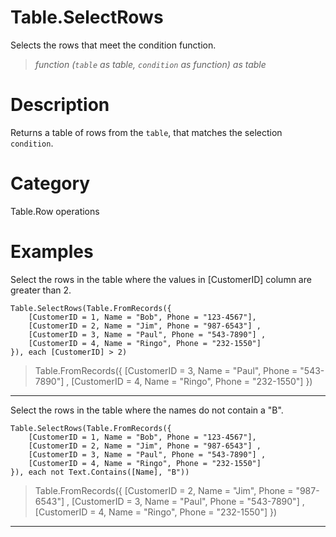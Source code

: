 ﻿# Table.SelectRows
Selects the rows that meet the condition function.
> _function (<code>table</code> as table, <code>condition</code> as function) as table_
# Description 
Returns a table of rows from the <code>table</code>, that matches the selection <code>condition</code>.

# Category 
Table.Row operations
# Examples 
Select the rows in the table where the values in [CustomerID] column are greater than 2.
```
Table.SelectRows(Table.FromRecords({
    [CustomerID = 1, Name = "Bob", Phone = "123-4567"],
    [CustomerID = 2, Name = "Jim", Phone = "987-6543"] ,
    [CustomerID = 3, Name = "Paul", Phone = "543-7890"] ,
    [CustomerID = 4, Name = "Ringo", Phone = "232-1550"]
}), each [CustomerID] > 2)
```
> Table.FromRecords({
    [CustomerID = 3, Name = "Paul", Phone = "543-7890"] ,
    [CustomerID = 4, Name = "Ringo", Phone = "232-1550"]
})
***
Select the rows in the table where the names do not contain a "B".
```
Table.SelectRows(Table.FromRecords({
    [CustomerID = 1, Name = "Bob", Phone = "123-4567"],
    [CustomerID = 2, Name = "Jim", Phone = "987-6543"] ,
    [CustomerID = 3, Name = "Paul", Phone = "543-7890"] ,
    [CustomerID = 4, Name = "Ringo", Phone = "232-1550"]
}), each not Text.Contains([Name], "B"))
```
> Table.FromRecords({
    [CustomerID = 2, Name = "Jim", Phone = "987-6543"] ,
    [CustomerID = 3, Name = "Paul", Phone = "543-7890"] ,
    [CustomerID = 4, Name = "Ringo", Phone = "232-1550"]
})
***
